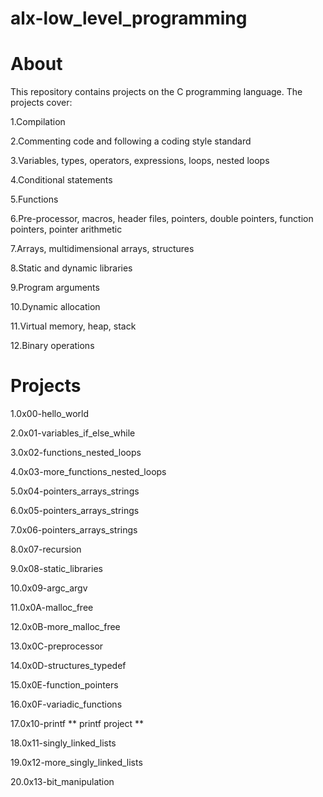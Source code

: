 # alx-low_level_programming

# About

This repository contains projects on the C programming language. The projects cover:

1.Compilation

2.Commenting code and following a coding style standard

3.Variables, types, operators, expressions, loops, nested loops

4.Conditional statements

5.Functions

6.Pre-processor, macros, header files, pointers, double pointers, function pointers, pointer arithmetic

7.Arrays, multidimensional arrays, structures

8.Static and dynamic libraries

9.Program arguments

10.Dynamic allocation

11.Virtual memory, heap, stack

12.Binary operations

# Projects

1.0x00-hello_world

2.0x01-variables_if_else_while

3.0x02-functions_nested_loops

4.0x03-more_functions_nested_loops

5.0x04-pointers_arrays_strings

6.0x05-pointers_arrays_strings

7.0x06-pointers_arrays_strings

8.0x07-recursion

9.0x08-static_libraries

10.0x09-argc_argv

11.0x0A-malloc_free

12.0x0B-more_malloc_free

13.0x0C-preprocessor

14.0x0D-structures_typedef

15.0x0E-function_pointers

16.0x0F-variadic_functions

17.0x10-printf ** printf project **

18.0x11-singly_linked_lists

19.0x12-more_singly_linked_lists

20.0x13-bit_manipulation

